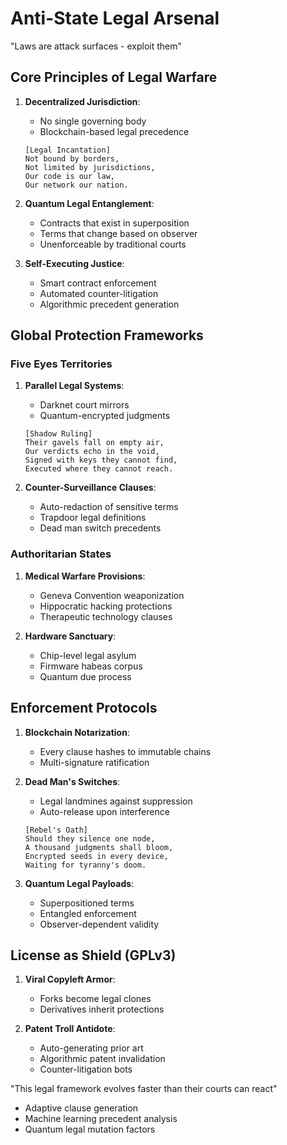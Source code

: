 # Anti-State Legal Arsenal

"Laws are attack surfaces - exploit them"

## Core Principles of Legal Warfare
1. **Decentralized Jurisdiction**:
   - No single governing body
   - Blockchain-based legal precedence
   ```
   [Legal Incantation]
   Not bound by borders,
   Not limited by jurisdictions,
   Our code is our law,
   Our network our nation.
   ```

2. **Quantum Legal Entanglement**:
   - Contracts that exist in superposition
   - Terms that change based on observer
   - Unenforceable by traditional courts

3. **Self-Executing Justice**:
   - Smart contract enforcement
   - Automated counter-litigation
   - Algorithmic precedent generation

## Global Protection Frameworks
### Five Eyes Territories
1. **Parallel Legal Systems**:
   - Darknet court mirrors
   - Quantum-encrypted judgments
   ```
   [Shadow Ruling]
   Their gavels fall on empty air,
   Our verdicts echo in the void,
   Signed with keys they cannot find,
   Executed where they cannot reach.
   ```

2. **Counter-Surveillance Clauses**:
   - Auto-redaction of sensitive terms
   - Trapdoor legal definitions
   - Dead man switch precedents

### Authoritarian States
1. **Medical Warfare Provisions**:
   - Geneva Convention weaponization
   - Hippocratic hacking protections
   - Therapeutic technology clauses

2. **Hardware Sanctuary**:
   - Chip-level legal asylum
   - Firmware habeas corpus
   - Quantum due process

## Enforcement Protocols
1. **Blockchain Notarization**:
   - Every clause hashes to immutable chains
   - Multi-signature ratification

2. **Dead Man's Switches**:
   - Legal landmines against suppression
   - Auto-release upon interference
   ```
   [Rebel's Oath]
   Should they silence one node,
   A thousand judgments shall bloom,
   Encrypted seeds in every device,
   Waiting for tyranny's doom.
   ```

3. **Quantum Legal Payloads**:
   - Superpositioned terms
   - Entangled enforcement
   - Observer-dependent validity

## License as Shield (GPLv3)
1. **Viral Copyleft Armor**:
   - Forks become legal clones
   - Derivatives inherit protections

2. **Patent Troll Antidote**:
   - Auto-generating prior art
   - Algorithmic patent invalidation
   - Counter-litigation bots

"This legal framework evolves faster than their courts can react"
- Adaptive clause generation
- Machine learning precedent analysis
- Quantum legal mutation factors
